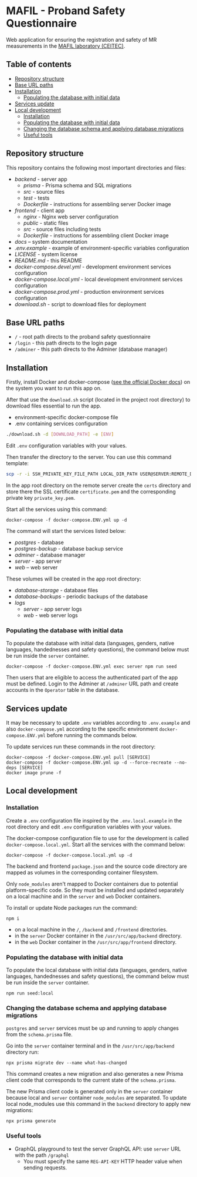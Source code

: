 # MAFIL - Proband Safety Questionnaire
Web application for ensuring the registration and safety of MR measurements in the [MAFIL laboratory (CEITEC)](https://mafil.ceitec.cz/en/).

## Table of contents
- [Repository structure](#repository-structure)
- [Base URL paths](#base-url-paths)
- [Installation](#installation)
  - [Populating the database with initial data](#populating-the-database-with-initial-data)
- [Services update](#services-update)
- [Local development](#local-development)
  - [Installation](#installation-1)
  - [Populating the database with initial data](#populating-the-database-with-initial-data-1)
  - [Changing the database schema and applying database migrations](#changing-the-database-schema-and-applying-database-migrations)
  - [Useful tools](#useful-tools)

## Repository structure
This repository contains the following most important directories and files:
- *backend* - server app
  - *prisma* - Prisma schema and SQL migrations
  - *src* - source files
  - *test* - tests
  - *Dockerfile* - instructions for assembling server Docker image
- *frontend* - client app
  - *nginx* - Nginx web server configuration
  - *public* - static files
  - *src* - source files including tests
  - *Dockerfile* - instructions for assembling client Docker image
- *docs* – system documentation
- *.env.example* - example of environment-specific variables configuration
- *LICENSE* - system license
- *README.md* - this README
- *docker-compose.devel.yml* - development environment services configuration
- *docker-compose.local.yml* - local development environment services configuration
- *docker-compose.prod.yml* - production environment services configuration
- *download.sh* - script to download files for deployment

## Base URL paths
- `/` - root path directs to the proband safety questionnaire
- `/login` - this path directs to the login page
- `/adminer` - this path directs to the Adminer (database manager)

## Installation
Firstly, install Docker and docker-compose ([see the official Docker docs](https://docs.docker.com/engine/install/)) on the system you want to run this app on.

After that use the `download.sh` script (located in the project root directory) to download files essential to run the app.
- environment-specific docker-compose file
- .env containing services configuration

```bash
./download.sh -d [DOWNLOAD_PATH] -e [ENV]
```

Edit `.env` configuration variables with your values.

Then transfer the directory to the server. You can use this command template:
```sh
scp -r -i SSH_PRIVATE_KEY_FILE_PATH LOCAL_DIR_PATH USER@SERVER:REMOTE_DIR_PATH
```

In the app root directory on the remote server create the `certs` directory and store there the SSL certificate `certificate.pem` and the corresponding private key `private_key.pem`.

Start all the services using this command:
```
docker-compose -f docker-compose.ENV.yml up -d
```

The command will start the services listed below:
- *postgres* - database
- *postgres-backup* - database backup service
- *adminer* - database manager
- *server* - app server
- *web* – web server

These volumes will be created in the app root directory:
- *database-storage* - database files
- *database-backups* - periodic backups of the database
- *logs*
  - *server* - app server logs
  - *web* - web server logs

### Populating the database with initial data
To populate the database with initial data (languages, genders, native languages, handednesses and safety questions), the command below must be run inside the `server` container.
```
docker-compose -f docker-compose.ENV.yml exec server npm run seed
```

Then users that are eligible to access the authenticated part of the app must be defined. Login to the Adminer at `/adminer` URL path and create accounts in the `Operator` table in the database.

## Services update
It may be necessary to update `.env` variables according to `.env.example` and also `docker-compose.yml` according to the specific environment `docker-compose.ENV.yml` before running the commands below.

To update services run these commands in the root directory:
```
docker-compose -f docker-compose.ENV.yml pull [SERVICE]
docker-compose -f docker-compose.ENV.yml up -d --force-recreate --no-deps [SERVICE]
docker image prune -f
```

## Local development
### Installation
Create a `.env` configuration file inspired by the `.env.local.example` in the root directory and edit `.env` configuration variables with your values.

The docker-compose configuration file to use for the development is called `docker-compose.local.yml`.
Start all the services with the command below:
```
docker-compose -f docker-compose.local.yml up -d
```

The backend and frontend `package.json` and the source code directory are mapped as volumes in the corresponding container filesystem.

Only `node_modules` aren't mapped to Docker containers due to potential platform-specific code. So they must be installed and updated separately on a local machine and in the `server` and `web` Docker containers.

To install or update Node packages run the command:
```
npm i
```
* on a local machine in the `/`, `/backend` and `/frontend` directories.
* in the `server` Docker container in the `/usr/src/app/backend` directory.
* in the `web` Docker container in the `/usr/src/app/frontend` directory.

### Populating the database with initial data
To populate the local database with initial data (languages, genders, native languages, handednesses and safety questions), the command below must be run inside the `server` container.
```
npm run seed:local
```

### Changing the database schema and applying database migrations
`postgres` and `server` services must be up and running to apply changes from the `schema.prisma` file.

Go into the `server` container terminal and in the `/usr/src/app/backend` directory run:
```
npx prisma migrate dev --name what-has-changed
```

This command creates a new migration and also generates a new Prisma client code that corresponds to the current state of the `schema.prisma`.

The new Prisma client code is generated only in the `server` container because local and `server` container `node_modules` are separated. To update local node_modules use this command in the `backend` directory to apply new migrations:
```
npx prisma generate
```

### Useful tools
* GraphQL playground to test the server GraphQL API: use `server` URL with the path `/graphql`
  * You must specify the same `REG-API-KEY` HTTP header value when sending requests.
